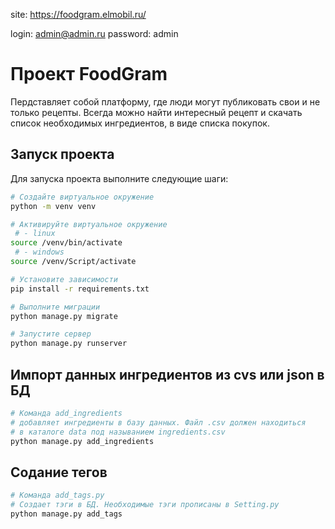 
site: https://foodgram.elmobil.ru/

login: admin@admin.ru
password: admin


# Проект FoodGram
Пердставляет собой платформу, где люди могут публиковать свои и не только рецепты.
Всегда можно найти интересный рецепт и скачать список необходимых ингредиентов, в виде списка покупок.

## Запуск проекта

Для запуска проекта выполните следующие шаги:

```bash
# Создайте виртуальное окружение
python -m venv venv

# Активируйте виртуальное окружение
 # - linux
source /venv/bin/activate 
 # - windows
source /venv/Script/activate

# Установите зависимости
pip install -r requirements.txt

# Выполните миграции
python manage.py migrate

# Запустите сервер
python manage.py runserver
```

## Импорт данных ингредиентов из cvs или json в БД

```bash
# Команда add_ingredients
# добавляет ингредиенты в базу данных. Файл .csv должен находиться 
# в каталоге data под называнием ingredients.csv
python manage.py add_ingredients 
```

## Содание тегов 

```bash
# Команда add_tags.py 
# Создает тэги в БД. Необходимые тэги прописаны в Setting.py
python manage.py add_tags
```